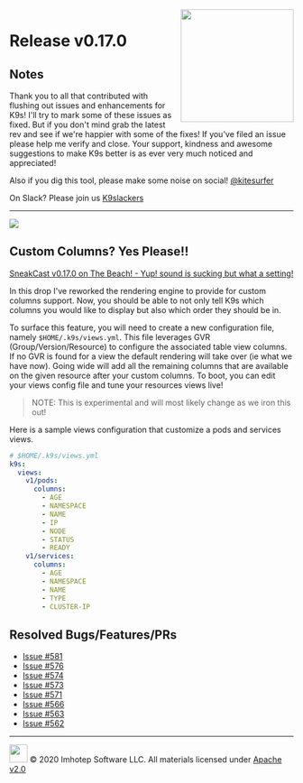 <img src="https://raw.githubusercontent.com/Ya-hwon/k9s/master/assets/k9s_small.png" align="right" width="200" height="auto"/>

# Release v0.17.0

## Notes

Thank you to all that contributed with flushing out issues and enhancements for K9s! I'll try to mark some of these issues as fixed. But if you don't mind grab the latest rev and see if we're happier with some of the fixes! If you've filed an issue please help me verify and close. Your support, kindness and awesome suggestions to make K9s better is as ever very much noticed and appreciated!

Also if you dig this tool, please make some noise on social! [@kitesurfer](https://twitter.com/kitesurfer)

On Slack? Please join us [K9slackers](https://join.slack.com/t/k9sers/shared_invite/enQtOTA5MDEyNzI5MTU0LWQ1ZGI3MzliYzZhZWEyNzYxYzA3NjE0YTk1YmFmNzViZjIyNzhkZGI0MmJjYzhlNjdlMGJhYzE2ZGU1NjkyNTM)

---

<img src="https://raw.githubusercontent.com/Ya-hwon/k9s/master/assets/beach.png" align="center"/>

## Custom Columns? Yes Please!!

[SneakCast v0.17.0 on The Beach! - Yup! sound is sucking but what a setting!](https://youtu.be/7S33CNLAofk)

In this drop I've reworked the rendering engine to provide for custom columns support. Now, you should be able to not only tell K9s which columns you would like to display but also which order they should be in.

To surface this feature, you will need to create a new configuration file, namely `$HOME/.k9s/views.yml`. This file leverages GVR (Group/Version/Resource) to configure the associated table view columns. If no GVR is found for a view the default rendering will take over (ie what we have now). Going wide will add all the remaining columns that are available on the given resource after your custom columns. To boot, you can edit your views config file and tune your resources views live!

> NOTE: This is experimental and will most likely change as we iron this out!

Here is a sample views configuration that customize a pods and services views.

```yaml
# $HOME/.k9s/views.yml
k9s:
  views:
    v1/pods:
      columns:
        - AGE
        - NAMESPACE
        - NAME
        - IP
        - NODE
        - STATUS
        - READY
    v1/services:
      columns:
        - AGE
        - NAMESPACE
        - NAME
        - TYPE
        - CLUSTER-IP
```

## Resolved Bugs/Features/PRs

- [Issue #581](https://github.com/Ya-hwon/k9s/issues/581)
- [Issue #576](https://github.com/Ya-hwon/k9s/issues/576)
- [Issue #574](https://github.com/Ya-hwon/k9s/issues/574)
- [Issue #573](https://github.com/Ya-hwon/k9s/issues/573)
- [Issue #571](https://github.com/Ya-hwon/k9s/issues/571)
- [Issue #566](https://github.com/Ya-hwon/k9s/issues/566)
- [Issue #563](https://github.com/Ya-hwon/k9s/issues/563)
- [Issue #562](https://github.com/Ya-hwon/k9s/issues/562)

---

<img src="https://raw.githubusercontent.com/Ya-hwon/k9s/master/assets/imhotep_logo.png" width="32" height="auto"/> © 2020 Imhotep Software LLC. All materials licensed under [Apache v2.0](http://www.apache.org/licenses/LICENSE-2.0)
